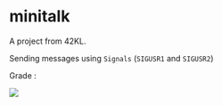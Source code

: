 # minitalk
</b> A project from 42KL. </b>

Sending messages using `Signals` (`SIGUSR1` and `SIGUSR2`)

Grade :

![](https://badge42.vercel.app/api/v2/cl31j44h0007809mep6of7oak/project/2609986)
